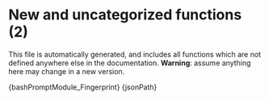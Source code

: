 # New and uncategorized functions (2)

This file is automatically generated, and includes all functions which are not defined anywhere else in the
documentation. **Warning**: assume anything here may change in a new version.

{bashPromptModule_Fingerprint}
{jsonPath}
